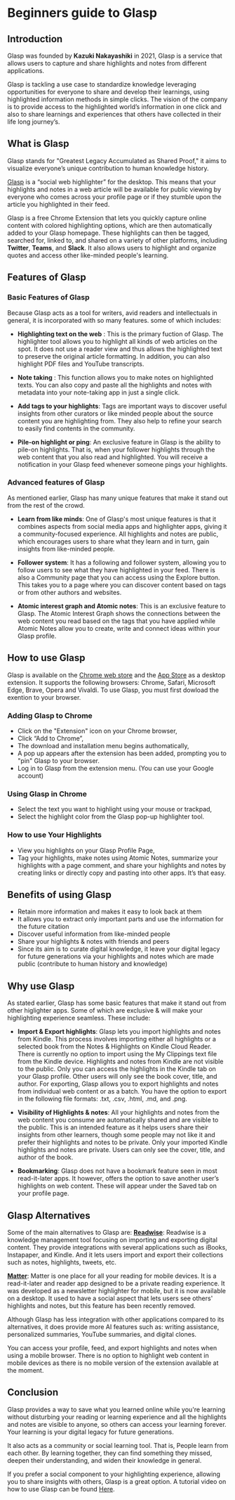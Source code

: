 # Beginners guide to Glasp
## Introduction



Glasp was founded by **Kazuki Nakayashiki** in 2021, Glasp is a service that allows users to capture and share highlights and notes from different applications. 


Glasp is tackling a use case to standardize knowledge leveraging opportunities for everyone to share and develop their learnings, using highlighted information methods in simple clicks. The vision of the company is to provide access to the highlighted world’s information in one click and also to share learnings and experiences that others have collected in their life long journey’s.



## What is Glasp


Glasp stands for "Greatest Legacy Accumulated as Shared Proof," it aims to visualize everyone’s unique contribution to human knowledge history.

[Glasp](https://glasp.co/) is a “social web highlighter” for the desktop. This means that your highlights and notes in a web article will be available for public viewing by everyone who comes across your profile page or if they stumble upon the article you highlighted in their feed.

Glasp is a free Chrome Extension that lets you quickly capture online content with colored highlighting options, which are then automatically added to your Glasp homepage. These highlights can then be tagged, searched for, linked to, and shared on a variety of other platforms, including **Twitter**, **Teams**, and **Slack**. 
It also allows users to highlight and organize quotes and access other like-minded people's learning.

## Features of Glasp

### Basic Features of Glasp

Because Glasp acts as a tool for writers, avid readers and intellectuals in general, it is incorporated with so many features. some of which includes:

- **Highlighting text on the web** : This is the primary fuction of Glasp. The highlighter tool allows you to highlight all kinds of web articles on the spot. It does not use a reader view and thus allows the highlighted text to preserve the original article formatting. In addition, you can also highlight PDF files and YouTube transcripts. 

- **Note taking** : This function allows you to make notes on highlighted texts. You can also copy and paste all the highlights and notes with metadata into your note-taking app in just a single click.

- **Add tags to your highlights**: Tags are important ways to discover useful insights from other curators or like minded people about the source content you are highlighting from. They also help to refine your search to easily find contents in the community.

- **Pile-on highlight or ping**: An exclusive feature in Glasp is the ability to pile-on highlights. That is, when your follower highlights through the web content that you also read and highlighted. You will receive a notification in your Glasp feed whenever someone pings your highlights.


### Advanced features of Glasp

As mentioned earlier, Glasp has many unique features that make it stand out from the rest of the crowd. 

- **Learn from like minds**: One of Glasp's most unique features is that it combines aspects from social media apps and highlighter apps, giving it a community-focused experience. All highlights and notes are public, which encourages users to share what they learn and in turn, gain insights from like-minded people. 

- **Follower system**: It has a following and follower system, allowing you to follow users to see what they have highlighted in your feed. There is also a Community page that you can access using the Explore button. This takes you to a page where you can discover content based on tags or from other authors and websites.
 
- **Atomic interest graph and Atomic notes**:  This is an exclusive feature to Glasp. The Atomic Interest Graph shows the connections between the web content you read based on the tags that you have applied while Atomic Notes allow you to create, write and connect ideas within your Glasp profile.


## How to use Glasp
Glasp is available on the [Chrome web store](https://chrome.google.com/webstore/detail/glasp-social-web-highligh/blillmbchncajnhkjfdnincfndboieik?hl=en-US) and the [App Store](https://apps.apple.com/us/app/glasp-social-web-highlighter/id1605690124?mt=12) as a desktop extension. It supports the following browsers: Chrome, Safari, Microsoft Edge, Brave, Opera and Vivaldi.
To use Glasp, you must first dowload the exention to your browser.

### Adding Glasp to Chrome

- Click on the "Extension" icon on your Chrome browser,
- Click “Add to Chrome”,
- The download and installation menu begins authomatically,
- A pop up appears after the extension has been added, prompting you to "pin" Glasp to your browser.
- Log in to Glasp from the extension menu. (You can use your Google account)

### Using Glasp in Chrome

- Select the text you want to highlight using your mouse or trackpad,
- Select the highlight color from the Glasp pop-up highlighter tool.


### How to use Your Highlights

- View you highlights on your Glasp Profile Page,
- Tag your highlights, make notes using Atomic Notes, summarize your highlights with a page comment, and share your highlights and notes by creating links or directly copy and pasting into other apps. It’s that easy.


## Benefits of using Glasp

- Retain more information and makes it easy to look back at them
- It allows you to extract only important parts and use the information for the future citation
- Discover useful information from like-minded people
- Share your highlights & notes with friends and peers
- Since its aim is to curate digital knowledge, it leave your digital legacy for future generations via your highlights and notes which are made public (contribute to human history and knowledge)


## Why use Glasp
As stated earlier, Glasp has some basic features that make it stand out from other higlighter apps. Some of which are exclusive & will make your highlighting experience seamless. These include:

- **Import & Export highlights**: Glasp lets you import highlights and notes from Kindle. This process involves importing either all highlights or a selected book from the Notes & Highlights on Kindle Cloud Reader. There is currently no option to import using the My Clippings text file from the Kindle device.
Highlights and notes from Kindle are not visible to the public. Only you can access the highlights in the Kindle tab on your Glasp profile. Other users will only see the book cover, title, and author.
For exporting, Glasp allows you to export highlights and notes from individual web content or as a batch. You have the option to export in the following file formats: .txt, .csv, .html, .md, and .png.


- **Visibility of Highlights & notes**: All your highlights and notes from the web content you consume are automatically shared and are visible to the public.
This is an intended feature as it helps users share their insights from other learners, though some people may not like it and prefer their highlights and notes to be private.
Only your imported Kindle highlights and notes are private. Users can only see the cover, title, and author of the book.


- **Bookmarking**: Glasp does not have a bookmark feature seen in most read-it-later apps.
It however, offers the option to save another user’s highlights on web content. These will appear under the Saved tab on your profile page.


## Glasp Alternatives

Some of the main alternatives to Glasp are:
[**Readwise**](https://readwise.io/): Readwise is a knowledge management tool focusing on importing and exporting digital content. They provide integrations with several applications such as iBooks, Instapaper, and Kindle. And it lets users import and export their collections such as notes, highlights, tweets, etc.

[**Matter**](https://hq.getmatter.com/): Matter is one place for all your reading for mobile devices. It is a read-it-later and reader app designed to be a private reading experience. It was developed as a newsletter highlighter for mobile, but it is now available on a desktop. It used to have a social aspect that lets users see others' highlights and notes, but this feature has been recently removed.


Although Glasp has less integration with other applications compared to its alternatives, it does provide more AI features such as: writing assistance, personalized summaries, YouTube summaries, and digital clones.

You can access your profile, feed, and export highlights and notes when using a mobile browser. There is no option to highlight web content in mobile devices as there is no mobile version of the extension available at the moment.


## Conclusion
Glasp provides a way to save what you learned online while you're learning without disturbing your reading or learning experience and all the highlights and notes are visible to anyone, so others can access your learning forever. Your learning is your digital legacy for future generations.

It also acts as a community or social learning tool. That is, People learn from each other. By learning together, they can find something they missed, deepen their understanding, and widen their knowledge in general.

If you prefer a social component to your highlighting experience, allowing you to share insights with others, Glasp is a great option. A tutorial video on how to use Glasp can be found [Here](https://youtu.be/pNxsdLif2cs).





